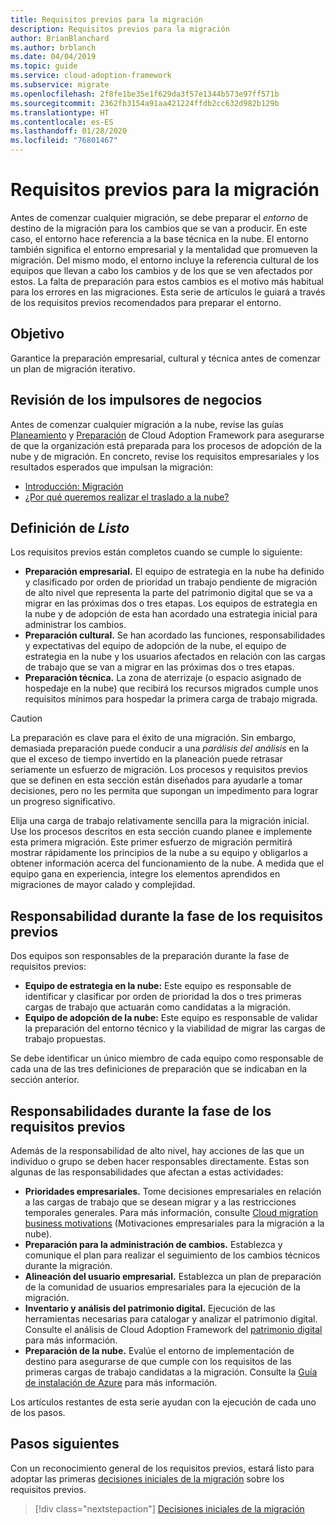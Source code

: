 ```yaml
---
title: Requisitos previos para la migración
description: Requisitos previos para la migración
author: BrianBlanchard
ms.author: brblanch
ms.date: 04/04/2019
ms.topic: guide
ms.service: cloud-adoption-framework
ms.subservice: migrate
ms.openlocfilehash: 2f8fe1be35e1f629da3f57e1344b573e97ff571b
ms.sourcegitcommit: 2362fb3154a91aa421224ffdb2cc632d982b129b
ms.translationtype: HT
ms.contentlocale: es-ES
ms.lasthandoff: 01/28/2020
ms.locfileid: "76801467"
---
```

# <a name="prerequisites-for-migration"></a>Requisitos previos para la migración

Antes de comenzar cualquier migración, se debe preparar el _entorno_ de destino de la migración para los cambios que se van a producir. En este caso, el entorno hace referencia a la base técnica en la nube. El entorno también significa el entorno empresarial y la mentalidad que promueven la migración. Del mismo modo, el entorno incluye la referencia cultural de los equipos que llevan a cabo los cambios y de los que se ven afectados por estos. La falta de preparación para estos cambios es el motivo más habitual para los errores en las migraciones. Esta serie de artículos le guiará a través de los requisitos previos recomendados para preparar el entorno.

## <a name="objective"></a>Objetivo

Garantice la preparación empresarial, cultural y técnica antes de comenzar un plan de migración iterativo.

## <a name="review-business-drivers"></a>Revisión de los impulsores de negocios

Antes de comenzar cualquier migración a la nube, revise las guías [Planeamiento](../../../strategy/index.md) y [Preparación](../../../ready/index.md) de Cloud Adoption Framework para asegurarse de que la organización está preparada para los procesos de adopción de la nube y de migración. En concreto, revise los requisitos empresariales y los resultados esperados que impulsan la migración:

- [Introducción: Migración](../../../getting-started/migrate.md)
- [¿Por qué queremos realizar el traslado a la nube?](../../../strategy/motivations.md)

## <a name="definition-of-done"></a>Definición de *Listo*

Los requisitos previos están completos cuando se cumple lo siguiente:

- **Preparación empresarial.** El equipo de estrategia en la nube ha definido y clasificado por orden de prioridad un trabajo pendiente de migración de alto nivel que representa la parte del patrimonio digital que se va a migrar en las próximas dos o tres etapas. Los equipos de estrategia en la nube y de adopción de esta han acordado una estrategia inicial para administrar los cambios.
- **Preparación cultural.** Se han acordado las funciones, responsabilidades y expectativas del equipo de adopción de la nube, el equipo de estrategia en la nube y los usuarios afectados en relación con las cargas de trabajo que se van a migrar en las próximas dos o tres etapas.
- **Preparación técnica.** La zona de aterrizaje (o espacio asignado de hospedaje en la nube) que recibirá los recursos migrados cumple unos requisitos mínimos para hospedar la primera carga de trabajo migrada.

> [!CAUTION]
> La preparación es clave para el éxito de una migración. Sin embargo, demasiada preparación puede conducir a una *parálisis del análisis* en la que el exceso de tiempo invertido en la planeación puede retrasar seriamente un esfuerzo de migración. Los procesos y requisitos previos que se definen en esta sección están diseñados para ayudarle a tomar decisiones, pero no les permita que supongan un impedimento para lograr un progreso significativo.
>
> Elija una carga de trabajo relativamente sencilla para la migración inicial. Use los procesos descritos en esta sección cuando planee e implemente esta primera migración. Este primer esfuerzo de migración permitirá mostrar rápidamente los principios de la nube a su equipo y obligarlos a obtener información acerca del funcionamiento de la nube. A medida que el equipo gana en experiencia, integre los elementos aprendidos en migraciones de mayor calado y complejidad.

## <a name="accountability-during-prerequisites"></a>Responsabilidad durante la fase de los requisitos previos

Dos equipos son responsables de la preparación durante la fase de requisitos previos:

- **Equipo de estrategia en la nube:** Este equipo es responsable de identificar y clasificar por orden de prioridad la dos o tres primeras cargas de trabajo que actuarán como candidatas a la migración.
- **Equipo de adopción de la nube:** Este equipo es responsable de validar la preparación del entorno técnico y la viabilidad de migrar las cargas de trabajo propuestas.

Se debe identificar un único miembro de cada equipo como responsable de cada una de las tres definiciones de preparación que se indicaban en la sección anterior.

## <a name="responsibilities-during-prerequisites"></a>Responsabilidades durante la fase de los requisitos previos

Además de la responsabilidad de alto nivel, hay acciones de las que un individuo o grupo se deben hacer responsables directamente. Estas son algunas de las responsabilidades que afectan a estas actividades:

- **Prioridades empresariales.** Tome decisiones empresariales en relación a las cargas de trabajo que se desean migrar y a las restricciones temporales generales. Para más información, consulte [Cloud migration business motivations](../../../strategy/motivations.md) (Motivaciones empresariales para la migración a la nube).
- **Preparación para la administración de cambios.** Establezca y comunique el plan para realizar el seguimiento de los cambios técnicos durante la migración.
- **Alineación del usuario empresarial.** Establezca un plan de preparación de la comunidad de usuarios empresariales para la ejecución de la migración.
- **Inventario y análisis del patrimonio digital.** Ejecución de las herramientas necesarias para catalogar y analizar el patrimonio digital. Consulte el análisis de Cloud Adoption Framework del [patrimonio digital](../../../digital-estate/index.md) para más información.
- **Preparación de la nube.** Evalúe el entorno de implementación de destino para asegurarse de que cumple con los requisitos de las primeras cargas de trabajo candidatas a la migración. Consulte la [Guía de instalación de Azure](../../../ready/azure-setup-guide/index.md) para más información.

Los artículos restantes de esta serie ayudan con la ejecución de cada uno de los pasos.

## <a name="next-steps"></a>Pasos siguientes

Con un reconocimiento general de los requisitos previos, estará listo para adoptar las primeras [decisiones iniciales de la migración](./decisions.md) sobre los requisitos previos.

> [!div class="nextstepaction"]
> [Decisiones iniciales de la migración](./decisions.md)
